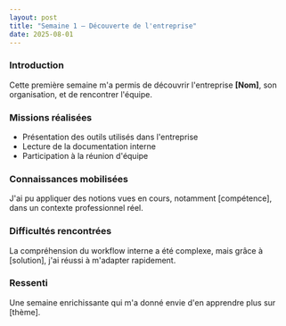 ```yaml
---
layout: post
title: "Semaine 1 – Découverte de l'entreprise"
date: 2025-08-01
---
```


### Introduction
Cette première semaine m'a permis de découvrir l'entreprise **[Nom]**, son organisation, et de rencontrer l'équipe.  

### Missions réalisées
- Présentation des outils utilisés dans l'entreprise  
- Lecture de la documentation interne  
- Participation à la réunion d'équipe  

### Connaissances mobilisées
J'ai pu appliquer des notions vues en cours, notamment [compétence], dans un contexte professionnel réel.  

### Difficultés rencontrées
La compréhension du workflow interne a été complexe, mais grâce à [solution], j'ai réussi à m'adapter rapidement.  

### Ressenti
Une semaine enrichissante qui m'a donné envie d'en apprendre plus sur [thème].  
